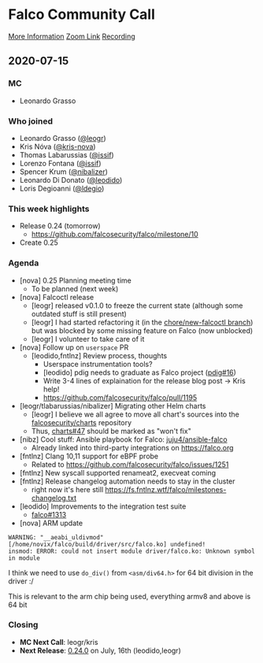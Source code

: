 # Falco Community Call

[More Information](https://github.com/falcosecurity/community)
[Zoom Link](https://zoom.us/my/cncffalcoproject)
[Recording](https://www.youtube.com/watch?v=g3nAmKzkiHg)

## 2020-07-15

### MC

- Leonardo Grasso

### Who joined

- Leonardo Grasso ([@leogr](https://github.com/leogr))
- Kris Nóva ([@kris-nova](https://github.com/kris-nova))
- Thomas Labarussias ([@issif](https://github.com/issif))
- Lorenzo Fontana ([@issif](https://github.com/fntlnz))
- Spencer Krum ([@nibalizer](https://github.com/nibalizer))
- Leonardo Di Donato ([@leodido](https://github.com/leodido))
- Loris Degioanni ([@ldegio](https://github.com/ldegio))

### This week highlights

 - Release 0.24 (tomorrow)
     - https://github.com/falcosecurity/falco/milestone/10
 - Create 0.25

### Agenda

- [nova] 0.25 Planning meeting time 
    - To be planned (next week)
- [nova] Falcoctl release
    - [leogr] released v0.1.0 to freeze the current state (although some outdated stuff is still present)
    - [leogr] I had started refactoring it (in the [chore/new-falcoctl branch](https://github.com/falcosecurity/falcoctl/tree/chore/new-falcoctl)) but was blocked by some missing feature on Falco (now unblocked)
    - [leogr] I volunteer to take care of it
- [nova] Follow up on `userspace` PR
    - [leodido,fntlnz] Review process, thoughts
        - Userspace instrumentation tools?
        - [leodido] pdig needs to graduate as Falco project ([pdig#16](https://github.com/falcosecurity/pdig/issues/16))
        - Write 3-4 lines of explaination for the release blog post -> Kris help!
        - https://github.com/falcosecurity/falco/pull/1195
- [leogr/tlabarussias/nibalizer] Migrating other Helm charts
    - [leogr] I believe we all agree to move all chart's sources into the [falcosecurity/charts](https://github.com/falcosecurity/charts) repository
    - Thus, [charts#47](https://github.com/falcosecurity/charts/issues/47) should be marked as "won't fix"
- [nibz] Cool stuff: Ansible playbook for Falco: [juju4/ansible-falco](https://github.com/juju4/ansible-falco)
    - Already linked into third-party integrations on https://falco.org
- [fntlnz] Clang 10,11 support for eBPF probe
    - Related to https://github.com/falcosecurity/falco/issues/1251
- [fntlnz] New syscall supported renameat2, execveat coming
- [fntlnz] Release changelog automation needs to stay in the cluster
    - right now it's here still https://fs.fntlnz.wtf/falco/milestones-changelog.txt
- [leodido] Improvements to the integration test suite
    - [falco#1313](https://github.com/falcosecurity/falco/pull/1313)
- [nova] ARM update

```
WARNING: "__aeabi_uldivmod" [/home/novix/falco/build/driver/src/falco.ko] undefined!
insmod: ERROR: could not insert module driver/falco.ko: Unknown symbol in module
```

I think we need to use `do_div()` from `<asm/div64.h>` for 64 bit division in the driver :/ 

This is relevant to the arm chip being used, everything armv8 and above is 64 bit 

### Closing

- **MC Next Call**: leogr/kris
- **Next Release**: [0.24.0](https://github.com/falcosecurity/falco/milestone/10) on July, 16th (leodido,leogr)
